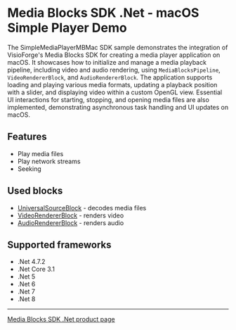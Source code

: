 # Media Blocks SDK .Net - macOS Simple Player Demo

The SimpleMediaPlayerMBMac SDK sample demonstrates the integration of VisioForge's Media Blocks SDK for creating a media player application on macOS. It showcases how to initialize and manage a media playback pipeline, including video and audio rendering, using `MediaBlocksPipeline`, `VideoRendererBlock`, and `AudioRendererBlock`. The application supports loading and playing various media formats, updating a playback position with a slider, and displaying video within a custom OpenGL view. Essential UI interactions for starting, stopping, and opening media files are also implemented, demonstrating asynchronous task handling and UI updates on macOS.

## Features

- Play media files
- Play network streams
- Seeking

## Used blocks

- [UniversalSourceBlock](https://www.visioforge.com/help/docs/dotnet/mediablocks/Sources/UniversalSourceBlock/) - decodes media files
- [VideoRendererBlock](https://www.visioforge.com/help/docs/dotnet/mediablocks/VideoRendering/) - renders video
- [AudioRendererBlock](https://www.visioforge.com/help/docs/dotnet/mediablocks/AudioRendering/) - renders audio

## Supported frameworks

- .Net 4.7.2
- .Net Core 3.1
- .Net 5
- .Net 6
- .Net 7
- .Net 8

---

[Media Blocks SDK .Net product page](https://www.visioforge.com/media-blocks-sdk)
